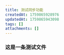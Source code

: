 ```yaml
---
title: 测试同步功能
createdAt: 1759865928976
updatedAt: 1759865943098
tags: []
attachments: []
---
```


### 这是一条测试文件